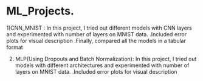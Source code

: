 # ML_Projects.
1)CNN_MNIST
: In this project, I tried out different models with CNN layers and experimented with number of layers on MNIST data.
.Included error plots for visual description
.Finally, compared all the models in a tabular format


2) MLP(Using Dropouts and Batch Normalization):
 In this project, I tried out models with different architectures and experimented with number of layers on MNIST data.
.Included error plots for visual description

